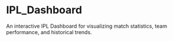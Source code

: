# IPL_Dashboard
An interactive IPL Dashboard for visualizing match statistics, team performance, and historical trends.

